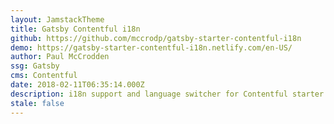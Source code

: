 ```yaml
---
layout: JamstackTheme
title: Gatsby Contentful i18n
github: https://github.com/mccrodp/gatsby-starter-contentful-i18n
demo: https://gatsby-starter-contentful-i18n.netlify.com/en-US/
author: Paul McCrodden
ssg: Gatsby
cms: Contentful
date: 2018-02-11T06:35:14.000Z
description: i18n support and language switcher for Contentful starter repo
stale: false
---
```

